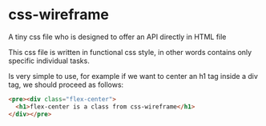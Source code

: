 # css-wireframe
A tiny css file who is designed to offer an API directly in HTML file

This css file is written in functional css style, in other words contains only specific individual tasks.

Is very simple to use, for example if we want to center an h1 tag inside a div tag, we should proceed as follows:
```html
<pre><div class="flex-center">
  <h1>flex-center is a class from css-wireframe</h1>
</div></pre>


